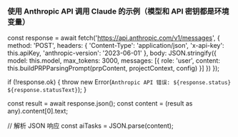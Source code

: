 ### 使用 Anthropic API 调用 Claude 的示例（模型和 API 密钥都是环境变量）

const response = await fetch('https://api.anthropic.com/v1/messages', {
method: 'POST',
headers: {
    'Content-Type': 'application/json',
    'x-api-key': this.apiKey,
    'anthropic-version': '2023-06-01'
},
body: JSON.stringify({
    model: this.model,
    max_tokens: 3000,
    messages: [{
    role: 'user',
    content: this.buildPRPParsingPrompt(prpContent, projectContext, config)
    }]
})
});

if (!response.ok) {
throw new Error(`Anthropic API 错误: ${response.status} ${response.statusText}`);
}

const result = await response.json();
const content = (result as any).content[0].text;

// 解析 JSON 响应
const aiTasks = JSON.parse(content);